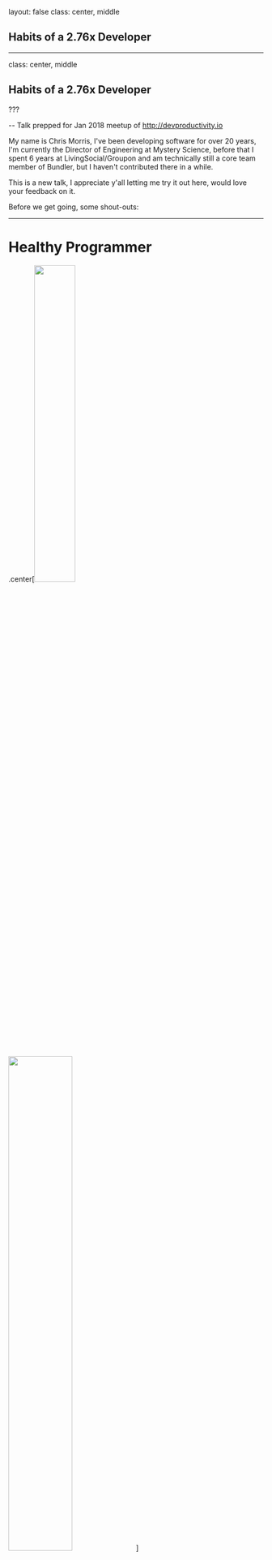 
layout: false
class: center, middle

## Habits of a 2.76x Developer
---
class: center, middle

## Habits of a 2.76x Developer

???

-- Talk prepped for Jan 2018 meetup of http://devproductivity.io

My name is Chris Morris, I've been developing software for over 20 years, I'm 
currently the Director of Engineering at Mystery Science, before that I spent
6 years at LivingSocial/Groupon and am technically still a core
team member of Bundler, but I haven't contributed there in a while.

This is a new talk, I appreciate y'all letting me try it out here, would love
your feedback on it.

Before we get going, some shout-outs:

---

# Healthy Programmer

.center[<img src="http://imagery.pragprog.com/products/323/jkthp.jpg" style="width: 40%;" /> 
        <img src="http://33.media.tumblr.com/3a67e4ea496cbad39b23bf48e046c810/tumblr_nasiplAH851qhu3vxo1_500.gif" style="width: 50%; margin-bottom: 75px" />]

???

This book was published in 2013, so, y'know, like light years ago, but The
Healthy Programmer has some wonderfully practical advice for those of us who
make a living the way we do.

In short: "Read this book so you don't die in your chair." Hat tip to my friend
Sara Flemming for the jeh-gif.

I never know how to say it, so I just say it both ways.

---

# Open Sourcing Mental Illness

.center.four-big[osmihelp.org<br/><br/>]
.center[<img src="https://osmihelp.org/assets/img/osmi-logo-big.png" style="width: 33%" />]

???

The OSMI support forums evolved out of a site called Devpressed started by Greg
Baugues, they can be a great place to get some support for yourself or someone
you know who struggles with mental issues.

---

# The Pragmatic Programmer  

.center[<img src="https://imagery.pragprog.com/products/59/tpp.jpg?1339433898" style="width: 45%" />]

???

Then finally, a shout out to the classic Pragmatic Programmer book since a lot
of the stuff in my talk is either ripped off from or inspired by this book.

---

layout: false
class: center, middle

.center[<img src="10x.programmer.png"/>]

???

The idea of a 10x developer can at least be traced back to a 1996 book by Steve
McConnell called Rapid Development and possibly the 1st edition in 1993 of his
book Code Complete, which in turn cite earlier studies, the quality of which
are easily called into question.

---

layout: false
class: center, middle

.center[<img src="https://s3.amazonaws.com/titlepages.leanpub.com/leprechauns/hero?1498560320" style="width: 40%"/>]

???

For a counterpoint view on 10x and other topics, one resource you can check out
is The Leprechauns of Software Engineering, which arose specifically from a
critique on Steve McConnell's writings on the 10x developer.

The 10x developer, or 5x, or 2x, or 1.1x may be a myth, but if they do exist,
in my opinion they subsist on small habits that buy themselves productivity
over the long haul, vs. folks who can just type 10 times as fast as you.

---

class: center, middle

# Trade-Offs

![Pass the salt](http://imgs.xkcd.com/comics/the_general_problem.png)

???

Most experienced developers understand that quality engineering involves
trade-offs. Security vs. Convenience, code that reads well vs. performs well,
and short-term vs. long-term productivity.

One of my favorite XKCD comics captures this tension.

---

# Small Gains Over Time

.center[<img src="graph.png" style="width: 70%" />]

???

Every day we have to make these little decisions between manual and
automated salt, and we'll mess up many of them, but if we're
consistently weighing out both the short and long term, we can experience
the multiplicative benefits of solid tooling.     

---

class: center, middle

![Highway sign pointing to Hell](http://www.funnysigns.net/files/hell-froze-over.jpg)

???

The road to hell is paved with short-sighted compromises. While balancing our
needs can lead to ...

---

class: center, middle

![Spongebob Celebrating](http://2.bp.blogspot.com/-PuXgy-MI84k/Tzh7rQ4CgsI/AAAAAAAAAik/tG4i8LbEjNg/s1600/spongebob.gif)

???

... hellacious productivity.  

---

# Don't Be Hasty

.center[![Ketchup bottle](http://i.telegraph.co.uk/multimedia/archive/03245/ketchupembed_3245375b.jpg)]

???

We know being impatient can make a bit of a mess ...  

---

# If You Gotta Ship Fast 

.center[![ShipIt Squirrel](https://qph.ec.quoracdn.net/main-qimg-c8781a4bb1f17e330b50cb35f851da05-c)]

???

But sometimes we still gotta get stuff out the door quickly. 

---

# Negotiate Cleanup 

        
.center[<img src="http://cdn3.momsxyz.com/2015/09/kids-baking-1-1024x629.gif" style="width: 80%" />]        

???

In those cases, be sure to negotiate for time to clean up your mess.

---

# Testing

.center[<img src="https://cdn.business2community.com/wp-content/uploads/2014/04/Two-sides-of-the-same-coin-resized-600.png" style="width: 60%"/>]

???

I'm going to talk a lot about testing. Software development may be an 
unusual field in how segregated the notion of testing is from coding, 
when in my POV, testing and coding are two sides of the same coin 
called "Design". 

---

# Testing

.center[<img src="avengers.storyboard.png" style="width: 60%"/>]

???

Directors storyboard their movies so can cheaply review the 
screenplay,  

Musicians repeatedly practice their performances and listen back to 
recordings of their practice sessions. Artists 
will do studies, a 
drawing, sketch or painting in preparation for a finished piece. 
Writers have editors, ...  
   
It's all part of an essential feedback loop.

credit: http://screencrush.com/movie-storyboards/

---

# Testing?

.big-para[@dbrady: It's 2018. Do you really think testing is good? All this
talk of fast, clean, readable, etc I'm starting to feel like we think testing
sucks. Slow, ugly, unreadable all suck. Fast, clean, readable isn't good, just
less sucky. Is testing good, or just an accepted evil?]
???
David Brady tweeted this recently - Do you really think testing is good? ... 
I'm starting to feel like we think testing sucks. ... Is it good, or just
an accepted evil? 

https://twitter.com/dbrady/status/951546028079091712
--

.big-para[@the_chrismo:
Tests help me think about and even shape the design of my production code. 
Built-in rubber duck. /me is happy :)]

???
I replied that Tests help me think about and even shape the design of my
production code. It has a built-in rubber duck effect.

https://twitter.com/the_chrismo/status/951587076138442752

dbrady @the_chrismo @alexford THIS is literally the first reply all day that
proposes an intrinsic benefit of testing rather than an investment/cost to be
minimized and/or whose eventual payoff is hoped to be maximized 

---

# Testing!

.center.one-big[Test yo self before yo self.fail!]

???

David's tweet isn't surprising to me, and not just because I see it in
others who may not understand how great it is that we can take it for
granted these days, but because I still see this in myself. Sometimes, 
in the NAME of productivity, it can be tempting to skimp on testing. 

But - the sooner we can understand what we're building, the sooner
we can catch misunderstandings, the cheaper it is and therefore the more 
productive 
we are. We can't do that without many of the feedback tools we use, 
testing being a powerful one. 

---

# Two Clients for All Code

.center[<img src="diagram.a.b.png" style="width: 70%" />]

???

Long term flexibility is an important attribute of our code for long
term productivity, and so one of the most prevalent productivity killers 
in software is tight coupling.

When we're writing a new piece of production code, it's almost always in
service of an existing piece of production code, and without any intervention,
there's no immediate penalty for tightly coupling two pieces together.

---

# Two Clients for All Code

 .center[<img src="diagram.a.b.test.png" style="width: 70%" />]

???

A unit test acts as a second client of the new piece of code, and since it has
no interest in the dependent production code, it can penalize you for tight
coupling and encourage a better design, if you listen to it. This is one reason
I believe over-mocking is a code smell, sometimes we over-mock to mask the pain
of tightly coupled production code.

Sometimes this is intentional when working with legacy code to just help
us get out of a tight spot, but ... that's an exception to the rule.

---

# Think Through Edge Cases

.center[<img src="maze-1560801_1280.png" style="width: 50%" />]


???

The feedback from testing during coding also helps me think through
the use cases, particularly the edge cases. Without tests, I'm more
tempted to stay focused on the happy path and cut corners on robustness.    

https://pixabay.com/p-1560801 

---

# Test Suite as Deploy Checklist

.center[<img src="https://memegenerator.net/img/instances/67492661/i-wrote-them-down-in-my-diary-so-that-i-wouldnt-have-to-remember.jpg" style="width: 100%" />]

???
In addition to feedback during development of new code, re-running our tests
can protect previously developed code.

Checklists have shown themselves to be a powerful tool in the fields of
aviation and medicine, to avoid mental errors and make sure things are working
before thumbing our noses at gravity or cutting into a patient.

Our test suites are a huge, automated pre-deploy checklist.

---

# Speed: Tap the Brakes

.center[<img src="http://mealsandmiles.com/wp-content/uploads/2015/07/fast-furious-poster-big-new-fast-furious-7-poster-brings-the-awesome-previous-6-posters-bring-the-sad-682x1024.jpeg" style="width: 33%" />]

???

I did just say "huge" - and this transitions us to one common problem with
test suites: they just run so dang slow. 

It's great that we want quick feedback ... but don't let that lead you into 
being obsessed with the speediness of your test suite. 

---

# Speed: Worse Alternatives

.center[<img src="https://www.tinypulse.com/hs-fs/hubfs/b40a2331160baece046d108ab53aabb0.jpg" style="width: 70%" />]

???

First, remember that one alternative to your slow automated test suite is a
separate QA dept that's under-resourced on time and people and you have to wait
3+ weeks to get shrug-percent coverage.

I've worked at many companies like this and there are still many, many places
that do their QA like this. Remember, failure is always an option.

---

# Speed: Over Mocking

.center[<img src="bad.mocking.example.png" style="width: 40%"/>]

???

Another danger of speed obsession is over-mocking.

In this contrived example, you can see how tests can pass when they shouldn't,
and pursuing too many mocks in the name of speed can deteriorate the quality of
your tests.

credit: https://www.thoughtworks.com/insights/blog/mockists-are-dead-long-live-classicists

---

# Speed: Run What You Need

.center.one-big-tall[Bundler]
<hr style="width: 10%"/>

.one-big.remark-code[ruby bin/rspec spec/bundler/definition_spec.rb spec/resolver/basic_spec.rb]

???

The Bundler test suite is not only large and slow, but some of the tests are
specific to certain platforms and getting the whole thing to run locally can be
difficult.

In cases like this, I usually only run the tests I need to locally, and lean on
CI to cover the whole thing.

My pattern was to use RubyMine to run the specific test my cursor was on, then
run the current file, then use a shell script like the one here to get a wider
run of feedback from several files, then commit to a branch and let CI tell me
how things are going across-the-board.

By building out shell scripts like this you can focus on the tests most likely
to give you the most valuable feedback early. By saving and curating these
scripts you can also discover some interesting boundaries of the code base that
could come in handy when you want to try and break it up into libraries or
services.

---

# If Speed Is A Concern
???
Some other quick comments on ways to try and increase your speed. 
--
.center.one-big-tall[Favor Integration Over Unit]
???
skimping on unit tests in favor of integration tests could work, esp. if 
the units are model tests or things that hit the database.
--
.center.one-big-tall[Use Suite-Level Database Fixtures]
???
and you can share some database fixtures for a series of related tests.
--
.center.one-big-tall[Breakup Test Runs in Parallel Chunks]
???
TravisCI and CircleCI, to name two, offer options here. 

---

# Libraries and Services

.center[![Component Diagram](https://cdn-1.wp.nginx.com/wp-content/uploads/2015/11/Microservices-Cubes-300x300-PMS355.png)] 

???

A larger decision you can make to reduce your test suite expense is to 
move code out into libraries or separate services that can run their own
tests.  

Keep in mind, introducing boundaries like this come with costs both 
in infrastructure and integration testing. 

---

# Staging Environment

.center[<img src="https://i.pinimg.com/originals/aa/b8/0e/aab80e604835ba8e4cab4050d3f5a8de.jpg" style="width: 80%" />]

???

There are a few different uses for a staging environment, but some engineers
want a staging environment to be as close to production as possible to help
with higher level testing and catch those hard-to-find-in-dev problems.

This can be a very expensive endeavor, and with the plethora of A/B testing
approaches and feature flag techniques available, personally I think a staging
environment that aims to be just like production can be a big time suck and not
worth it. I believe you're better off figuring out how to test safely in
production. There can always be subtle differences in two environments, and if
it passes in staging but still fails in production, it hasn't paid for itself.

---

# Palate Cleanser

.center[![Lemon Sorbet](https://s3.amazonaws.com/spoonuniversi-wpengine/spoonuniversi/wp-content/uploads/sites/66/2016/07/LemonSorbet_Rodgers_FeaturedImage.jpg)]

???
Ok, enough about testing.

---

# Refactoring / OOP

.center[When in Branson …] 
.center[![Branson](https://i.pinimg.com/474x/1c/d3/51/1cd3515613f1213dd47375c71bd2aa9d--branson-missouri-redneck.jpg)]
???

It's time to refactor. 

If you work in an OOP language, know your OOP. SOLID principles. Sandi Metz. Go
with the grain. This isn’t so much about short term productivity, but buying
you long term flexibility. Know your basic refactorings - if nothing else, know
that most refactorings have an opposite. This is the more artsy side of
engineering.


---

# Delete Old Code

.center[<img src="delete.everything.png" style="width: 80%" />]

???

It’s a time waster. It clogs your IDE, it gets included in grep results and can
waste time doing analysis on stuff that’s not even used anymore. Production
code coverage tools are a thing. 

---

# Delete Old Code

.center.one-big-tall[https://github.com/danmayer/coverband]

.center.one-big-tall[https://github.com/michaelfeathers/scythe]

???

sEYE-th

---

# Ask for Help

.center[<img src="https://i.pinimg.com/736x/01/42/30/0142309317bb9e11c167a80b8ff40ff6--rubber-duck-lip-products.jpg" style="width: 50%" />]

???

Rubber duck in Slack (have a rubber duck room). Rubber duck in your card/ticket
(also an excellent way to capture progress for yourself or stakeholders). Take
a walk and talk out loud like a crazy person. Actually talk to another human
being.

Inviting other parts of your brain to the conversation can get you unstuck.

---

# Pair

.center[<img src="https://i.pinimg.com/736x/01/42/30/0142309317bb9e11c167a80b8ff40ff6--rubber-duck-lip-products.jpg" style="width: 33%" />
        <img src="https://i.pinimg.com/736x/01/42/30/0142309317bb9e11c167a80b8ff40ff6--rubber-duck-lip-products.jpg" style="width: 33%" />]

???

Pairing can yield interesting insights into how others do things. 

---

# Good commit messages
.center.one-big[Explain yo self before you forget yo self.]
???

Not just commit messages, code comments, class names, methods, readme. Pay
attention to the distance between the code and where the documentation resides.
If you need separate docs, look to automate what you can so the docs stay 
close to the source.

---

# Keep Your Throwaway Code

.center[<img src="1998_samandfriends.jpg" style="width: 50%" />] 

???

This is one habit I don’t see often enough. 

Keep and commit all of the code you use when troubleshooting something or doing
routine tasks.

At LivingSocial, our ops folks were really good about ensuring console history
was kept after someone left. That’s great. Except that if I’m taking the time
to write it in the first place, then I should stash it somewhere, commit it.
You won’t come back to all of it, you may not even come back to most of it, but
the stuff you will come back to can be refined and iterated on, and eventually
some of it will make it into the production codebase.

---

# DRY: Manual Labor

.center.one-big-tall[Automate yo self before you do the same ol' 
damn thing over and over again until you 
give carpel tunnel to yo self.]
???

As much as we love automation, it’s amazing how often we’ll still get into
cesspools of manual labor. One reason why it can be invaluable to rotate team
members into a part of a codebase or work routine, so they can notice the
stale, wasteful habits we all accrue and help us automate away our manual
crutches.

---

class: center, middle

# `¯\_(ツ)_/¯`x Developers

???

Anyway, so while we've drawn no conclusions today on the existence of the 
elusive 10x Developer, hopefully I've given you some inspiration for hauling
in the big fish of productivity.

And besides, none of this matters anyway ...     

---

class: center, middle

# Healthy Teams<br/> are <br/>Productive Teams

???

since Google did that study showing that Psychological Safety is the most
important factor for productive teams. Which I happen to agree with. 

---

.center[<img src="MSci.jpg" width="50%" />]
.center.two-big[Chris Morris<br/>@the_chrismo | cLabs.org]

???

That's my talk - a final shout-out for 

Mystery Science - we make online science lessons for elementary schools
that encourage kids to experiment and be curious. Check us out at 
mysteryscience.com - if you're looking for a gig, hit me up and let's 
talk. 
